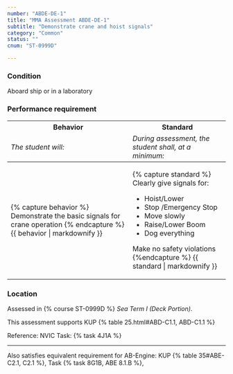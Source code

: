 ```yaml
---
number: "ABDE-DE-1"
title: "MMA Assessment ABDE-DE-1"
subtitle: "Demonstrate crane and hoist signals"
category: "Common"
status: ""
cnum: "ST-0999D"

---
```

### Condition

Aboard ship or in a laboratory

### Performance requirement 

<table width='100%' class='Guidelines'>
 <thead>
 <tr>
     <th class='thirty'>Behavior</th>
     <th class='seventy'>Standard</th>
 </tr>
 <tr>
     <td><em>The student will:</em></td>
     <td><em>During assessment, the student shall, at a minimum:</em></td>
 </tr>
 </thead>
 <tbody>
 

<tr><td>

{% capture behavior %}
Demonstrate the basic signals for crane operation
{% endcapture %}
{{ behavior | markdownify }}

</td><td>

{% capture standard %}
Clearly give signals for:

*  Hoist/Lower
*  Stop /Emergency Stop
*  Move slowly
*  Raise/Lower Boom
*  Dog everything

Make no safety violations
{%endcapture %}
{{ standard | markdownify }}

</td></tr>



 </tbody>
 </table>

### Location

Assessed in  {% course  ST-0999D %}  *Sea Term I (Deck Portion)*.

This assessment supports KUP {% table 25.html#ABD-C1.1, ABD-C1.1 %}

Reference: NVIC Task: {% task 4J1A  %}

***

Also satisfies equivalent requirement for AB-Engine:    KUP {% table 35#ABE-C2.1, C2.1 %}, Task {% task 8G1B, ABE 8.1.B %},